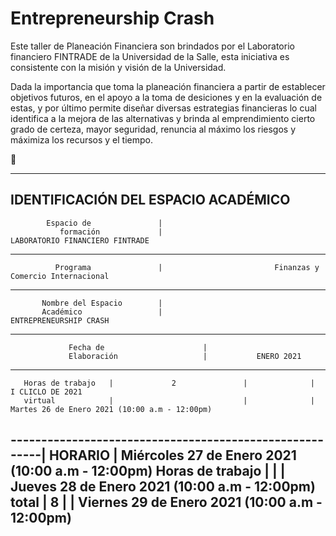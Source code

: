 # Entrepreneurship Crash

Este taller de Planeación Financiera son brindados por el Laboratorio financiero FINTRADE de la Universidad de la Salle, esta iniciativa es consistente con la misión y visión de la Universidad. 

Dada la importancia que toma la planeación financiera a partir de establecer objetivos futuros, en el apoyo a la toma de desiciones y en la evaluación de estas, y por último permite diseñar diversas estrategias financieras lo cual identifica a la mejora de las alternativas y brinda al emprendimiento cierto grado de certeza, mayor seguridad, renuncia al máximo los riesgos y máximiza los recursos y el tiempo. 

 :speech_balloon: 
 
-----------------------------------------------------------------------------------------------------------------------------------------------------------------------------------
**IDENTIFICACIÓN DEL ESPACIO ACADÉMICO**
-----------------------------------------------------------------------------------------------------------------------------------------------------------------------------------
            Espacio de               |         
               formación             |                          LABORATORIO FINANCIERO FINTRADE 
-----------------------------------------------------------------------------------------------------------------------------------------------------------------------------------
              Programa               |                         Finanzas y Comercio Internacional 
-----------------------------------------------------------------------------------------------------------------------------------------------------------------------------------
           Nombre del Espacio        |
           Académico                 |                             ENTREPRENEURSHIP CRASH
-----------------------------------------------------------------------------------------------------------------------------------------------------------------------------------
                 Fecha de                      |
                 Elaboración                   |           ENERO 2021
-----------------------------------------------------------------------------------------------------------------------------------------------------------------------------------
       Horas de trabajo   |             2               |              |       I CLICLO DE 2021
       virtual            |                             |              |   Martes 26 de Enero 2021 (10:00 a.m - 12:00pm)
--------------------------------------------------------|   HORARIO    |   Miércoles 27 de Enero 2021 (10:00 a.m - 12:00pm)
      Horas de trabajo    |                             |              |   Jueves 28 de Enero 2021 (10:00 a.m - 12:00pm)
      total               |             8               |              |   Viernes 29 de Enero 2021 (10:00 a.m - 12:00pm)
-----------------------------------------------------------------------------------------------------------------------------------------------------------------------------------
